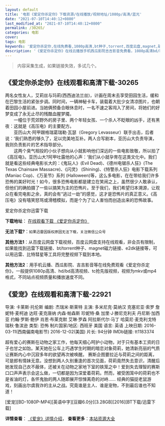 ```yaml
---
layout: default
title: '电影《爱定你杀定你》下载资源/在线播放/视频地址/1080p/高清/蓝光'
date: "2021-07-10T14:40:12+0800"
last_modified_at: "2021-07-10T14:40:12+0800"
permalink: /30265/
categories: 电影
cover:
tags: 电影
keywords: '爱定你杀定你,在线免费看,1080p高清,bt种子,torrent,百度云盘,magnet,磁力链,迅雷下载资源'
description: '《爱定你杀定你》在线云播放手机西瓜影院吉吉影音免费看，1080p高清bd/hd未删减完整版和tc抢先枪版，mkv/mp4格式，附带bt/torrent种子、magnet/磁力链、百度云盘、网盘资源迅雷下载链接'
---
```


>内容采集生成，如果链接失效，多试几个。


## 《爱定你杀定你》在线观看和高清下载-30265

两名女性友人，艾莉丝与玛莉(西西迪法兰丝)，计画在周末去享受田园生活，缓和在巴黎生活的紧张步调。同时间，一辆神秘卡车，装载着大批少女清凉图片，也朝着田园小屋前进。当她俩预备合眼休息时，一名不速之客闯入了房间，将她们的好梦变成了永无止尽的残酷血腥梦魇。<br />　　一幢位于荒郊野外的房子里、两个年轻女孩、一个杀人不眨眼的凶手，还有黑夜：这就是《高压电》的主要配方。<br />　　亚历山大·阿甲跟格瑞葛瑞勒·瓦瑟（Gregory Levasseur）联手出击，后者说：&lsquo;我们熟悉的够久了，足以完美地互补。两人合写剧本，亚历山大负责导演，我则负责影片的艺术指导部分。<br />　　这两个臭气相投的小伙子想向从小就影响他们深远的一些电影致敬，所以拍了《高压电》。亚历山大?阿甲吐露他的心声：&lsquo;我们从小就孕育在这类文化中。我们就是看这些经典电影长大的：《鬼玩人》(Evil Dead)、《德州电锯杀人狂》(The Texas Chainsaw Massacre)、《闪灵》 (Shining)、《特警杀人狂》电影下载系列 (Maniac Cop)、《万圣节》系列 (Halloween)等，这么多电影，在在带给我们许多恐怖的美好时光！如今，很多恐怖电影都是建立在笑闹之上，虽然很少人敢承认，但他们的确拍摄了一些以搞笑为主的恐怖片。至于我们，我们希望归本溯源，让观众在看完电影之余，真的会有“逃过一劫&rdquo;的感觉，这才是恐怖片的真正意义。《高压电》没有嘻笑怒骂或滑稽模拟，而是个为了让人害怕而创造出来的恐怖故事。</p>


爱定你杀定你迅雷下载

**下载地址**： [在线观看下载 《爱定你杀定你》](https://www.993dy.com//vod-detail-id-18434.html) 


**无法下载?**：`如果迅雷因版权原因无法下载，关注微信公众号 `

**其他方法1**：从百度云网盘下载视频，百度云网盘支持在线观看，非会员有限制，如果能找到迅雷下载链接、bt/torrent种子、magnet磁力链接、e2dk链接等，可以用迅雷、比特彗星等工具将完整视频下载到本地。

**其他方法2**：用手机云播、西瓜影院、吉吉影音等在线免费观看《爱定你杀定你》，一般提供1080p高清、hd/bd高清视频、tc抢先版视频，视频为mkv或mp4格式，不同站点视频质量和播放速度不同。


## 《爱宠》在线观看和高清下载-22921

导演: 卡莱斯·托伦斯 编剧: 杰瑞米·斯莱特 主演: 多米尼克·莫纳汉 克塞尼亚·索罗 詹妮特·麦柯迪 达旺·麦克唐纳 内森·帕森斯 珍妮特·桑 加里·J·滕尼克利夫 丹尼斯·加西亚 约翰·罗斯·鲍伊 肖恩·布莱克默 艾琳·罗森 阿拉斯代尔·马丁 哈莫尼·麦克利戈特 瑞秋·鲁滨逊 类型: 恐怖 制片国家/地区: 西班牙 美国 语言: 英语 上映日期: 2016-03-11(西南偏南电影节) 2016-12-02(美国) 片长: 94分钟 IMDb链接: tt1183374

超有爱心的赛斯在动物之家工作，他每天细心呵护小动物，对于只有基本工资的日子也甘之如饴。某天她在公车上巧遇学生时期的暗恋对象荷莉，她清新亮丽的气质让赛斯内心中沉寂多年的欲望再次被唤醒。 赛斯企图要拉近与荷莉之间的距离，可是郎有情妹无意。没想到两人久别重逢的首次见面，荷莉竟然失去意识，清醒后她发现自己衣不蔽体，还被关在动物之家地下室的铁笼之中！爱到失去理智的赛斯口口声声表示会这么做，一切都是因为深爱着荷莉。然而，被受困笼中的荷莉也不是省油的灯，各怀鬼胎的两人随即展开惊悚离奇的对峙…… 经典的猫捉老鼠游戏，刻画出尔虞我诈的主从之战。究竟谁是主人、谁是宠物，不到最后谁也不知道！


[爱宠][BD-1080P-MP4][英语中字][豆瓣6.0分][3.28GB][2016][BT下载/迅雷下载]

**详情查看**： [《爱宠》详情介绍](/movie/22921/)， **查看更多**：[本站资源大全](/movie/t/all/)

